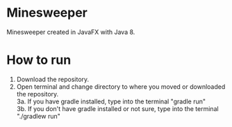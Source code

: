 # Minesweeper
Minesweeper created in JavaFX with Java 8.

# How to run  
1. Download the repository.  
2. Open terminal and change directory to where you moved or downloaded the repository.  
3a. If you have gradle installed, type into the terminal "gradle run"  
3b. If you don't have gradle installed or not sure, type into the terminal "./gradlew run"  
